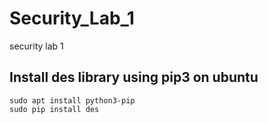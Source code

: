 # Security_Lab_1
security lab 1

## Install des library using pip3 on ubuntu
```
sudo apt install python3-pip
sudo pip install des
```
